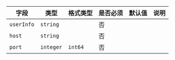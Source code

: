 | 字段 | 类型 | 格式类型 | 是否必须 | 默认值 | 说明 |
|---|---|---|---|---|---|
| `userInfo` | `string` |  | 否 |  |
| `host` | `string` |  | 否 |  |
| `port` | `integer` | `int64` | 否 |  |
